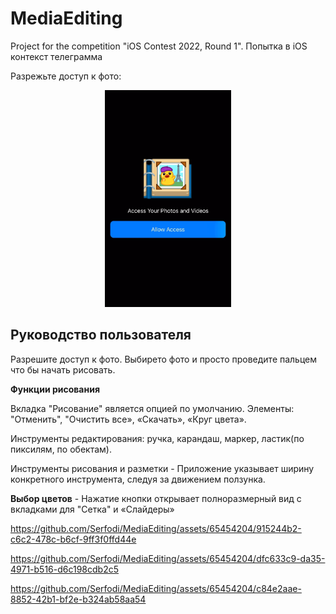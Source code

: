 # MediaEditing
Project for the competition "iOS Contest 2022, Round 1". Попытка в iOS контекст телеграмма


Разрежьте доступ к фото:
<p align="center">
<img src="https://github.com/Serfodi/MediaEditing/blob/main/images/duck.gif" width="40%"/>
</p>

## Руководство пользователя
Разрешите доступ к фото. Выбирето фото и просто проведите пальцем что бы начать рисовать.

**Функции рисования**

Вкладка "Рисование" является опцией по умолчанию. Элементы: "Отменить", "Очистить все», «Скачать», «Круг цвета».

Инструменты редактирования: ручка, карандаш, маркер, ластик(по пиксилям, по обектам).

Инструменты рисования и разметки - Приложение указывает ширину конкретного инструмента, следуя за движением ползунка.

**Выбор цветов** - Нажатие кнопки открывает полноразмерный вид с вкладками для "Сетка" и «Слайдеры»

https://github.com/Serfodi/MediaEditing/assets/65454204/915244b2-c6c2-478c-b6cf-9ff3f0ffd44e

https://github.com/Serfodi/MediaEditing/assets/65454204/dfc633c9-da35-4971-b516-d6c198cdb2c5

https://github.com/Serfodi/MediaEditing/assets/65454204/c84e2aae-8852-42b1-bf2e-b324ab58aa54

